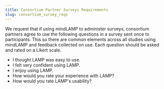 ```yaml
---
title: Consortium Partner Surveys Requirements
slug: consortium_survey_reqs
---
```

We request that if using mindLAMP to administer surveys, consortium partners agree to use the following questions in a survey sent once to participants. This so there are common elements across all studies using mindLAMP and feedback collected on use. Each question should be asked and rated on a Likert scale.

- I thought LAMP was easy to use.
- I felt very confident using LAMP.
- I enjoy using LAMP.
- How would you rate your experience with LAMP?
- How would you rate LAMP's usability?
